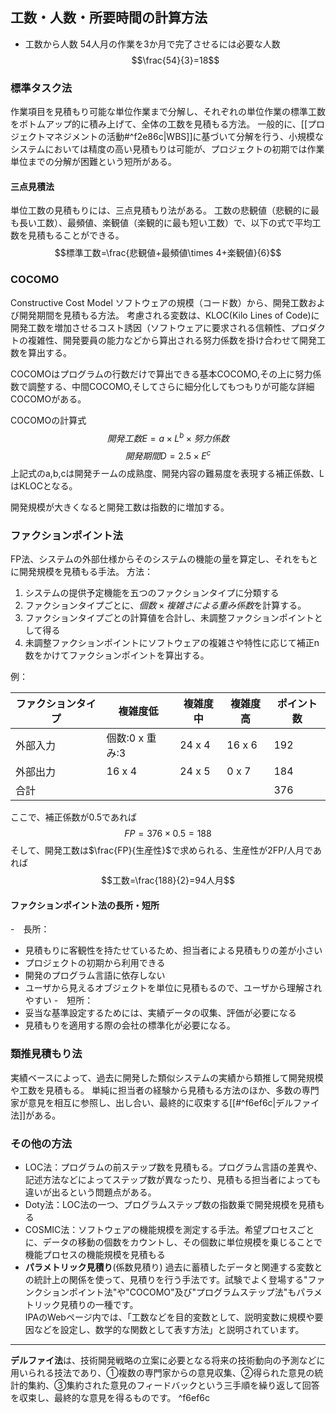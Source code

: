## 工数・人数・所要時間の計算方法
- 工数から人数
  54人月の作業を3か月で完了させるには必要な人数
  $$\frac{54}{3}=18$$

### 標準タスク法
作業項目を見積もり可能な単位作業まで分解し、それぞれの単位作業の標準工数をボトムアップ的に積み上げて、全体の工数を見積もる方法。
一般的に、[[プロジェクトマネジメントの活動#^f2e86c|WBS]]に基づいて分解を行う、小規模なシステムにおいては精度の高い見積もりは可能が、プロジェクトの初期では作業単位までの分解が困難という短所がある。

#### 三点見積法
単位工数の見積もりには、三点見積もり法がある。
工数の悲観値（悲観的に最も長い工数）、最頻値、楽観値（楽観的に最も短い工数）で、以下の式で平均工数を見積もることができる。
$$標準工数=\frac{悲観値+最頻値\times 4+楽観値}{6}$$

### COCOMO
Constructive Cost Model
ソフトウェアの規模（コード数）から、開発工数および開発期間を見積もる方法。
考慮される変数は、KLOC(Kilo Lines of Code)に開発工数を増加させるコスト誘因（ソフトウェアに要求される信頼性、プロダクトの複雑性、開発要員の能力などから算出される努力係数を掛け合わせて開発工数を算出する。

COCOMOはプログラムの行数だけで算出できる基本COCOMO,その上に努力係数で調整する、中間COCOMO,そしてさらに細分化してもつもりが可能な詳細COCOMOがある。

COCOMOの計算式
$$開発工数E=a\times L^{b} \times 努力係数$$
$$開発期間D= 2.5\times E^{c}$$
上記式のa,b,cは開発チームの成熟度、開発内容の難易度を表現する補正係数、LはKLOCとなる。

開発規模が大きくなると開発工数は指数的に増加する。

### ファクションポイント法
FP法、システムの外部仕様からそのシステムの機能の量を算定し、それをもとに開発規模を見積もる手法。
方法：
1. システムの提供予定機能を五つのファクションタイプに分類する
2. ファクションタイプごとに、$個数\times 複雑さによる重み係数$を計算する。
3. ファクションタイプごとの計算値を合計し、未調整ファクションポイントとして得る
4. 未調整ファクションポイントにソフトウェアの複雑さや特性に応じて補正n数をかけてファクションポイントを算出する。

例：

| ファクションタイプ | 複雑度低        | 複雑度中 | 複雑度高 | ポイント数 |
| ------------------ | --------------- | -------- | -------- | ---------- |
| 外部入力           | 個数:0 x 重み:3 | 24 x 4   | 16 x 6   | 192        |
| 外部出力           | 16 x 4          | 24 x 5   | 0 x 7    | 184        |
| 合計               |                 |          |          | 376        | 

ここで、補正係数が0.5であれば
$$FP=376 \times 0.5=188$$
	そして、開発工数は$\frac{FP}{生産性}$で求められる、生産性が2FP/人月であれば
$$工数=\frac{188}{2}=94人月$$
#### ファクションポイント法の長所・短所
-　長所：
 - 見積もりに客観性を持たせているため、担当者による見積もりの差が小さい
 - プロジェクトの初期から利用できる
 - 開発のプログラム言語に依存しない
 - ユーザから見えるオブジェクトを単位に見積もるので、ユーザから理解されやすい
-　短所：
 - 妥当な基準設定するためには、実績データの収集、評価が必要になる
 - 見積もりを適用する際の会社の標準化が必要になる。

### 類推見積もり法
実績ベースによって、過去に開発した類似システムの実績から類推して開発規模や工数を見積もる。
単純に担当者の経験から見積もる方法のほか、多数の専門家が意見を相互に参照し、出し合い、最終的に収束する[[#^f6ef6c|デルファイ法]]がある。

### その他の方法
- LOC法：プログラムの前ステップ数を見積もる。プログラム言語の差異や、記述方法などによってステップ数が異なったり、見積もる担当者によっても違いが出るという問題点がある。
- Doty法：LOC法の一つ、プログラムステップ数の指数乗で開発規模を見積もる
- COSMIC法：ソフトウェアの機能規模を測定する手法。希望プロセスごとに、データの移動の個数をカウントし、その個数に単位規模を乗じることで機能プロセスの機能規模を見積もる
- **パラメトリック見積り**(係数見積り)
  過去に蓄積したデータと関連する変数との統計上の関係を使って、見積りを行う手法です。試験でよく登場する"ファンクションポイント法"や"COCOMO"及び"プログラムステップ法"もパラメトリック見積りの一種です。  
IPAのWebページ内では、「工数などを目的変数として、説明変数に規模や要因などを設定し、数学的な関数として表す方法」と説明されています。


---
**デルファイ法**は、技術開発戦略の立案に必要となる将来の技術動向の予測などに用いられる技法であり、①複数の専門家からの意見収集、②得られた意見の統計的集約、③集約された意見のフィードバックという三手順を繰り返して回答を収束し、最終的な意見を得るものです。 ^f6ef6c

